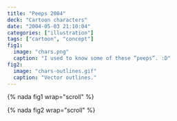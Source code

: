 ```yaml
---
title: "Peeps 2004"
deck: "Cartoon characters"
date: "2004-05-03 21:10:04"
categories: ["illustration"]
tags: ["cartoon", "concept"]
fig1:
  image: "chars.png"
  caption: "I used to know some of these “peeps”. :D"
fig2:
  image: "chars-outlines.gif"
  caption: "Vector outlines."
---
```


{% nada fig1 wrap="scroll" %}

{% nada fig2 wrap="scroll" %}

